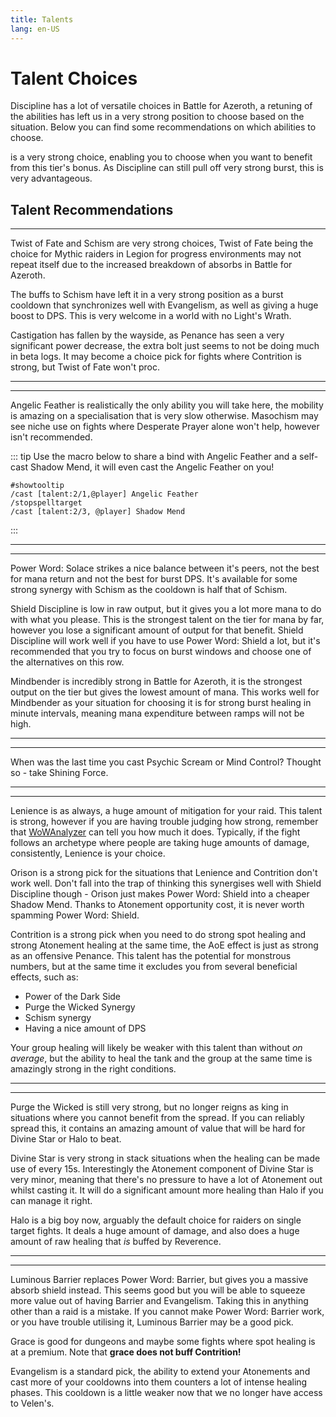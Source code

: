 ```yaml
---
title: Talents
lang: en-US
---
```


# Talent Choices

Discipline has a lot of versatile choices in Battle for Azeroth, a retuning of the abilities
has left us in a very strong position to choose based on the situation. Below you can find
some recommendations on which abilities to choose.

<Spell id=214621></Spell> is a very strong choice, enabling you to choose when you want to benefit from this tier's bonus. As Discipline can still pull off very strong burst, this is very advantageous.

## Talent Recommendations

<TalentRow :showPickIcon=true :tier=15 :spellNames="['Castigation', 'Twist of Fate', 'Schism']" :correctPicks="[0, 1, 1]"></TalentRow>

<hr />

<SkillSpan level="normal">

Twist of Fate and Schism are very strong choices, Twist of Fate being the choice for Mythic
raiders in Legion for progress environments may not repeat itself due to the increased breakdown
of absorbs in Battle for Azeroth.

The buffs to Schism have left it in a very strong position as a burst cooldown that synchronizes
well with Evangelism, as well as giving a huge boost to DPS. This is very welcome in a world with
no Light's Wrath.

Castigation has fallen by the wayside, as Penance has seen a very significant power decrease, the
extra bolt just seems to not be doing much in beta logs. It may become a choice pick for fights
where Contrition is strong, but Twist of Fate won't proc.

<hr />

</SkillSpan>


<TalentRow :showPickIcon=true :tier=30 :ids="[121536, 64129, 193063]" :correctPicks="[1, 0, 0]" :reverse=true></TalentRow>

<hr />

<SkillSpan level="normal">

Angelic Feather is realistically the only ability you will take here, the mobility is amazing on a
specialisation that is very slow otherwise. Masochism may see niche use on fights where Desperate
Prayer alone won't help, however isn't recommended.

::: tip
Use the macro below to share a bind with Angelic Feather and a self-cast Shadow Mend, it will even
cast the Angelic Feather on you!

```
#showtooltip
/cast [talent:2/1,@player] Angelic Feather
/stopspelltarget
/cast [talent:2/3, @player] Shadow Mend
```
:::

<hr />

</SkillSpan>

<TalentRow :showPickIcon=true :tier=45 :ids="[129250, 197045, 123040]" :correctPicks="[1, 1, 1]"></TalentRow>

<hr />

<SkillSpan level="normal">

Power Word: Solace strikes a nice balance between it's peers, not the best for mana return and not
the best for burst DPS. It's available for some strong synergy with Schism as the cooldown is half that
of Schism.

Shield Discipline is low in raw output, but it gives you a lot more mana to do with what you please. This
is the strongest talent on the tier for mana by far, however you lose a significant amount of output for that
benefit. Shield Discipline will work well if you have to use Power Word: Shield a lot, but it's recommended
that you try to focus on burst windows and choose one of the alternatives on this row.

Mindbender is incredibly strong in Battle for Azeroth, it is the strongest output on the tier but gives
the lowest amount of mana. This works well for Mindbender as your situation for choosing it is for strong burst
healing in minute intervals, meaning mana expenditure between ramps will not be high.

<hr />

</SkillSpan>

<TalentRow :showPickIcon=true :tier=60 :ids="[196704, 204263, 205367]" :correctPicks="[0, 1, 0]" reverse=true></TalentRow>

<hr />

<SkillSpan level="normal">

When was the last time you cast Psychic Scream or Mind Control? Thought so - take Shining Force.

<hr />

</SkillSpan>

<TalentRow :showPickIcon=true :tier=75 :ids="[238063, 271531, 197419]" :correctPicks="[1, 1, 1]"></TalentRow>

<hr />

<SkillSpan level="normal">

Lenience is as always, a huge amount of mitigation for your raid. This talent is strong, however if you are
having trouble judging how strong, remember that [WoWAnalyzer](www.wowanalyzer.com) can tell you how much
it does. Typically, if the fight follows an archetype where people are taking huge amounts of damage, consistently,
Lenience is your choice.

Orison is a strong pick for the situations that Lenience and Contrition don't work well. Don't fall into the trap
of thinking this synergises well with Shield Discipline though - Orison just makes Power Word: Shield into a
cheaper Shadow Mend. Thanks to Atonement opportunity cost, it is never worth spamming Power Word: Shield.

Contrition is a strong pick when you need to do strong spot healing and strong Atonement healing at the same time,
the AoE effect is just as strong as an offensive Penance. This talent has the potential for monstrous numbers, but
at the same time it excludes you from several beneficial effects, such as:
* Power of the Dark Side
* Purge the Wicked Synergy
* Schism synergy
* Having a nice amount of DPS

Your group healing will likely be weaker with this talent than without *on average*, but the ability to heal the tank
and the group at the same time is amazingly strong in the right conditions.

<hr />

</SkillSpan>

<TalentRow :showPickIcon=true :tier=90 :ids="[204197, 110744, 120517]" :correctPicks="[1, 1, 1]" reverse=true></TalentRow>

<hr />

<SkillSpan level="normal">

Purge the Wicked is still very strong, but no longer reigns as king in situations where you cannot benefit from the spread.
If you can reliably spread this, it contains an amazing amount of value that will be hard for Divine Star or Halo to beat.

Divine Star is very strong in stack situations when the healing can be made use of every 15s. Interestingly the Atonement
component of Divine Star is very minor, meaning that there's no pressure to have a lot of Atonement out whilst casting it. It
will do a significant amount more healing than Halo if you can manage it right.

Halo is a big boy now, arguably the default choice for raiders on single target fights. It deals a huge amount of damage, and
also does a huge amount of raw healing that *is* buffed by Reverence.

<hr />

</SkillSpan>

<TalentRow :showPickIcon=true :tier=100 :ids="[271466, 200309, 246287]" :correctPicks="[1, 1, 1]"></TalentRow>

<hr />

<SkillSpan level="normal">

Luminous Barrier replaces Power Word: Barrier, but gives you a massive absorb shield instead. This seems good but you will be
able to squeeze more value out of having Barrier and Evangelism. Taking this in anything other than a raid is a mistake. If
you cannot make Power Word: Barrier work, or you have trouble utilising it, Luminous Barrier may be a good pick.

Grace is good for dungeons and maybe some fights where spot healing is at a premium. Note that **grace does not buff Contrition!**

Evangelism is a standard pick, the ability to extend your Atonements and cast more of your cooldowns into them counters
a lot of intense healing phases. This cooldown is a little weaker now that we no longer have access to Velen's.

</SkillSpan>

<QuickRead></QuickRead>
